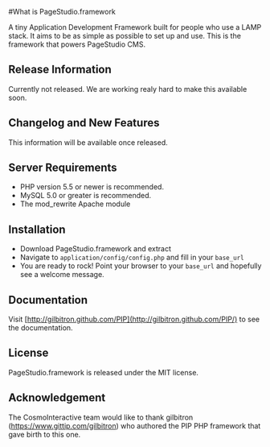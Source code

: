 #What is PageStudio.framework

A tiny Application Development Framework built for people who use a LAMP stack. 
It aims to be as simple as possible to set up and use. This is the framework that powers PageStudio CMS.

## Release Information

Currently not released. We are working realy hard to make this available soon. 

## Changelog and New Features

This information will be available once released.

## Server Requirements

* PHP version 5.5 or newer is recommended. 
* MySQL 5.0 or greater is recommended.
* The mod_rewrite Apache module

## Installation

* Download PageStudio.framework and extract
* Navigate to `application/config/config.php` and fill in your `base_url`
* You are ready to rock! Point your browser to your `base_url` and hopefully see a welcome message.

## Documentation

Visit [http://gilbitron.github.com/PIP](http://gilbitron.github.com/PIP/) to see the documentation.

## License

PageStudio.framework is released under the MIT license.

## Acknowledgement

The CosmoInteractive team would like to thank gilbitron (https://www.gittip.com/gilbitron) who authored the PIP PHP framework that gave birth to this one.
